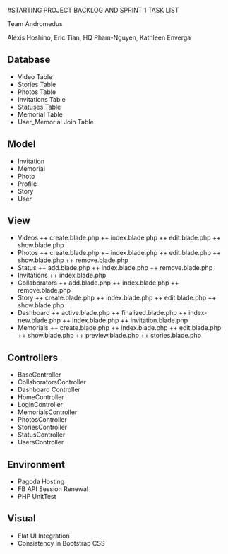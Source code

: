 #STARTING PROJECT BACKLOG AND SPRINT 1 TASK LIST

Team Andromedus

Alexis Hoshino, Eric Tian, HQ Pham-Nguyen, Kathleen Enverga

## Database
+ Video Table
+ Stories Table
+ Photos Table
+ Invitations Table
+ Statuses Table
+ Memorial Table
+ User_Memorial Join Table

## Model
+ Invitation
+ Memorial
+ Photo
+ Profile
+ Story
+ User

## View
+ Videos
	++ create.blade.php
	++ index.blade.php
	++ edit.blade.php
	++ show.blade.php
+ Photos
	++ create.blade.php
	++ index.blade.php
	++ edit.blade.php
	++ show.blade.php
	++ remove.blade.php
+ Status
++ add.blade.php
	++ index.blade.php
	++ remove.blade.php
+ Invitations
++ index.blade.php
+ Collaborators
++ add.blade.php
	++ index.blade.php
	++ remove.blade.php
+ Story
	++ create.blade.php
	++ index.blade.php
	++ edit.blade.php
	++ show.blade.php
+ Dashboard
	++ active.blade.php
	++ finalized.blade.php
	++ index-new.blade.php
	++ index.blade.php
	++ invitation.blade.php
+ Memorials
	++ create.blade.php
	++ index.blade.php
	++ edit.blade.php
	++ show.blade.php
	++ preview.blade.php
	++ stories.blade.php

## Controllers
+ BaseController
+ CollaboratorsController
+ Dashboard Controller
+ HomeController
+ LoginController
+ MemorialsController
+ PhotosController
+ StoriesController
+ StatusController
+ UsersController

## Environment
+ Pagoda Hosting
+ FB API Session Renewal
+ PHP UnitTest

## Visual
+ Flat UI Integration
+ Consistency in Bootstrap CSS
